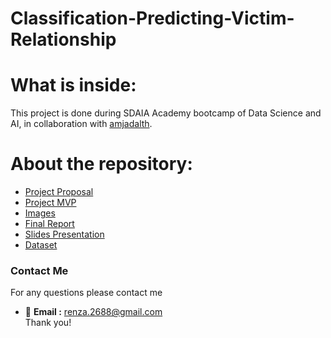# Classification-Predicting-Victim-Relationship
# What is inside:
This project is done during SDAIA Academy bootcamp of Data Science and AI, in collaboration with [amjadalth](https://github.com/amjadalth).
# About the repository:
- [Project Proposal](https://github.com/renad-albishri/Classification-Predicting-Victim-Relationship/blob/main/Predicting%20Victim%20Relationship%20Classification%20Proposal.md)
- [Project MVP](https://github.com/renad-albishri/Classification-Predicting-Victim-Relationship/blob/main/Predicting%20Victim%20Relationship%20Classification%20MVP.md)
- [Images](https://github.com/renad-albishri/Classification-Predicting-Victim-Relationship/tree/main/images)
- [Final Report](https://github.com/renad-albishri/Classification-Predicting-Victim-Relationship/blob/main/Predicting%20Victim%20Relationship%20Report.md)
- [Slides Presentation](https://github.com/renad-albishri/Classification-Predicting-Victim-Relationship/blob/main/Victim%20Relationship%20Prediction%20Presentation.pdf)
- [Dataset](https://github.com/renad-albishri/Classification-Predicting-Victim-Relationship/tree/main/Dataset)
### Contact Me
For any questions please contact me <br/>
- :e-mail: **Email :** renza.2688@gmail.com <br/>
Thank you!
